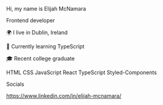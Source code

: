 Hi, my name is Elijah McNamara

Frontend developer

🌍  I live in Dublin, Ireland

🧠  Currently learning TypeScript

🎓  Recent college graduate 

HTML  CSS  JavaScript  React  TypeScript  Styled-Components

Socials

https://www.linkedin.com/in/elijah-mcnamara/
